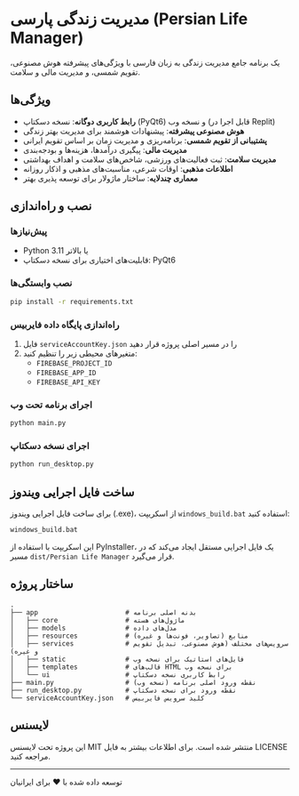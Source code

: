 # مدیریت زندگی پارسی (Persian Life Manager)

یک برنامه جامع مدیریت زندگی به زبان فارسی با ویژگی‌های پیشرفته هوش مصنوعی، تقویم شمسی، و مدیریت مالی و سلامت.

## ویژگی‌ها

- **رابط کاربری دوگانه**: نسخه دسکتاپ (PyQt6) و نسخه وب (قابل اجرا در Replit)
- **هوش مصنوعی پیشرفته**: پیشنهادات هوشمند برای مدیریت بهتر زندگی
- **پشتیبانی از تقویم شمسی**: برنامه‌ریزی و مدیریت زمان بر اساس تقویم ایرانی
- **مدیریت مالی**: پیگیری درآمدها، هزینه‌ها و بودجه‌بندی
- **مدیریت سلامت**: ثبت فعالیت‌های ورزشی، شاخص‌های سلامت و اهداف بهداشتی
- **اطلاعات مذهبی**: اوقات شرعی، مناسبت‌های مذهبی و اذکار روزانه
- **معماری چندلایه**: ساختار ماژولار برای توسعه پذیری بهتر

## نصب و راه‌اندازی

### پیش‌نیازها

- Python 3.11 یا بالاتر
- قابلیت‌های اختیاری برای نسخه دسکتاپ: PyQt6

### نصب وابستگی‌ها

```bash
pip install -r requirements.txt
```

### راه‌اندازی پایگاه داده فایربیس

1. فایل `serviceAccountKey.json` را در مسیر اصلی پروژه قرار دهید
2. متغیرهای محیطی زیر را تنظیم کنید:
   - `FIREBASE_PROJECT_ID`
   - `FIREBASE_APP_ID`
   - `FIREBASE_API_KEY`

### اجرای برنامه تحت وب

```bash
python main.py
```

### اجرای نسخه دسکتاپ

```bash
python run_desktop.py
```

## ساخت فایل اجرایی ویندوز

برای ساخت فایل اجرایی ویندوز (.exe)، از اسکریپت `windows_build.bat` استفاده کنید:

```bash
windows_build.bat
```

این اسکریپت با استفاده از PyInstaller، یک فایل اجرایی مستقل ایجاد می‌کند که در مسیر `dist/Persian Life Manager` قرار می‌گیرد.

## ساختار پروژه

```
.
├── app                      # بدنه اصلی برنامه
│   ├── core                 # ماژول‌های هسته
│   ├── models               # مدل‌های داده
│   ├── resources            # منابع (تصاویر، فونت‌ها و غیره)
│   ├── services             # سرویس‌های مختلف (هوش مصنوعی، تبدیل تقویم و غیره)
│   ├── static               # فایل‌های استاتیک برای نسخه وب
│   ├── templates            # قالب‌های HTML برای نسخه وب
│   └── ui                   # رابط کاربری نسخه دسکتاپ
├── main.py                  # نقطه ورود اصلی برنامه (نسخه وب)
├── run_desktop.py           # نقطه ورود برای نسخه دسکتاپ
└── serviceAccountKey.json   # کلید سرویس فایربیس
```

## لایسنس

این پروژه تحت لایسنس MIT منتشر شده است. برای اطلاعات بیشتر به فایل LICENSE مراجعه کنید.

---

توسعه داده شده با ❤️ برای ایرانیان